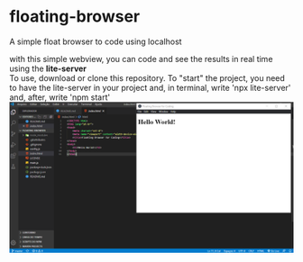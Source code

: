 # floating-browser
 A simple float browser to code using localhost

 with this simple webview, you can code and see the results in real time using the **lite-server**<br>
To use, download or clone this repository. To "start" the project, you need to have the lite-server in your project and, in terminal, write 'npx lite-server' and, after, write 'npm start'
![](/img/webview.png)

